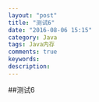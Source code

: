 ```yaml
---
layout: "post"
title: "测试6"
date: "2016-08-06 15:15"
category: Java
tags: Java内存
comments: true
keywords:
description:
---
```


##测试6
